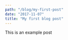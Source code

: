 ```yaml
---
path: "/blog/my-first-post"
date: "2017-11-07"
title: "My first blog post"
---
```


This is an example post
